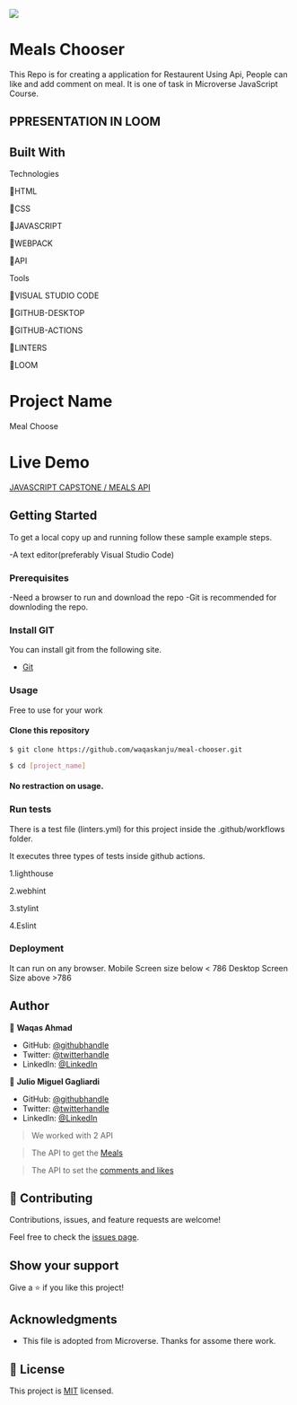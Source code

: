 ![](https://img.shields.io/badge/Microverse-blueviolet)

# Meals Chooser

This Repo is for creating a application for Restaurent Using Api, People can like and add comment on meal. It is one of task in Microverse JavaScript Course.

## PPRESENTATION IN LOOM


## Built With

Technologies

🔷HTML

🔷CSS

🔷JAVASCRIPT

🔷WEBPACK

🔷API

Tools

💠VISUAL STUDIO CODE

💠GITHUB-DESKTOP

💠GITHUB-ACTIONS

💠LINTERS

💠LOOM

# Project Name

Meal Choose

# Live Demo

[JAVASCRIPT CAPSTONE / MEALS API]()

## Getting Started

To get a local copy up and running follow these sample example steps.

-A text editor(preferably Visual Studio Code)

### Prerequisites

-Need a browser to run and download the repo
-Git is recommended for downloding the repo.

### Install GIT

You can install git from the following site.
  -  [Git](https://git-scm.com/downloads)

### Usage
Free to use for your work

#### Clone this repository

```bash
$ git clone https://github.com/waqaskanju/meal-chooser.git

$ cd [project_name]

```
#### No restraction  on usage.

### Run tests

There is a test file (linters.yml) for this project inside the .github/workflows folder.

It executes three types of tests inside github actions.

1.lighthouse

2.webhint

3.stylint

4.Eslint


### Deployment

It can run on any browser. 
Mobile Screen size below < 786
Desktop Screen Size above >786

## Author

👤 **Waqas Ahmad**

- GitHub: [@githubhandle](https://github.com/waqas)
- Twitter: [@twitterhandle](https://twitter.com/waqas)
- LinkedIn: [@LinkedIn](https://linkedin.com/in/waqas)

👤 **Julio Miguel Gagliardi**

- GitHub: [@githubhandle](https://github.com/BregornOriginal)
- Twitter: [@twitterhandle](https://twitter.com/bregorn)
- LinkedIn: [@LinkedIn](https://www.linkedin.com/in/julio-miguel-gagliardi-b81829197/)

> We worked with 2 API

> The API to get the [Meals](https://www.themealdb.com/api.php)

> The API to set the [comments and likes](https://www.notion.so/Involvement-API-869e60b5ad104603aa6db59e08150270)

## 🤝 Contributing

Contributions, issues, and feature requests are welcome!

Feel free to check the [issues page](../../issues/).

## Show your support

Give a ⭐️ if you like this project!

## Acknowledgments

- This file is adopted from Microverse. Thanks for assome there work.

## 📝 License

This project is [MIT](./MIT.md) licensed.
